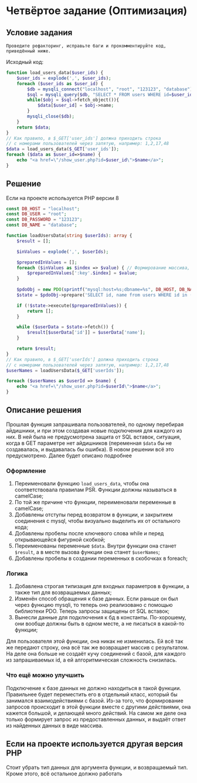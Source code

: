 # Четвёртое задание (Оптимизация)

## Условие задания
```
Проведите рефакторинг, исправьте баги и прокомментируйте код, приведённый ниже.
```
Исходный код:
```php
function load_users_data($user_ids) {
    $user_ids = explode(',', $user_ids);
    foreach ($user_ids as $user_id) {
        $db = mysqli_connect("localhost", "root", "123123", "database");
        $sql = mysqli_query($db, "SELECT * FROM users WHERE id=$user_id");
        while($obj = $sql->fetch_object()){
            $data[$user_id] = $obj->name;
        }
        mysqli_close($db);
    }
    return $data;
}
// Как правило, в $_GET['user_ids'] должна приходить строка
// с номерами пользователей через запятую, например: 1,2,17,48
$data = load_users_data($_GET['user_ids']);
foreach ($data as $user_id=>$name) {
    echo "<a href=\"/show_user.php?id=$user_id\">$name</a>";
}
```

## Решение

Если на проекте используется PHP версии 8
```php
const DB_HOST = "localhost";
const DB_USER = "root";
const DB_PASSWORD = "123123";
const DB_NAME = "database";

function loadUsersData(string $userIds): array {
    $result = [];

    $inValues = explode(',', $userIds);

    $preparedInValues = [];
    foreach ($inValues as $index => $value) { // Формирование массива, в котором ключ - :var_<NUMBER>, а значение - каждый из переданных функции id
        $preparedInValues[':key'.$index] = $value;
    }
    
    $pdoObj = new PDO(sprintf("mysql:host=%s;dbname=%s", DB_HOST, DB_NAME), DB_USER, DB_PASSWORD);
    $state = $pdoObj->prepare('SELECT id, name from users WHERE id in (' . implode(',', array_keys($preparedInValues)) . ');');

    if (!$state->execute($preparedInValues)) {
        return [];
    }

    while ($userData = $state->fetch()) {
        $result[$userData['id']] = $userData['name'];
    }

    return $result;
}
// Как правило, в $_GET['userIds'] должна приходить строка
// с номерами пользователей через запятую, например: 1,2,17,48
$userNames = loadUsersData($_GET['userIds']);

foreach ($userNames as $userId => $name) {
    echo "<a href=\"/show_user.php?id=$userId\">$name</a>";
}
```


## Описание решения
Прошлая функция запрашивала пользователей, по одному перебирая айдишники, и при этом создавая новые подключения для каждого из них. В ней была не предусмотрена защита от SQL вставок, ситуация, когда в GET параметре нет айдишников (переменная `$data` бы не создавалась, и выдавалась бы ошибка).
В новом решении всё это предусмотрено. Далее будет описано подробнее

### Оформление
1. Переименовали функцию `load_users_data`, чтобы она соответствовала правилам PSR. Функции должны называться в camelCase;
2. По той же причине что функции, переименовали переменные в camelCase;
3. Добавлены отступы перед возвратом в функции, и закрытием соединения с mysql, чтобы визуально выделить их от остального кода;
4. Добавлены пробелы после ключевого слова while и перед открывающейся фигурной скобкой;
5. Переименованы переменные `$data`. Внутри функции она станет `$result`, а в месте вызова функции она станет `$userNames`;
6. Добавлены пробелы в создании переменных в скобочках в foreach;

### Логика
1. Добавлена строгая типизация для входных параметров в функции, а также тип для возвращаемых данных;
2. Изменён способ обращения к базе данных. Если раньше он был через функцию mysqli, то теперь оно реализовано с помощью библиотеки PDO. Теперь запросы защищены от SQL вставок;
3. Вынесли данные для подключения к бд в константы. По-хорошему, они вообще должны быть в одном месте, а не писаться в какой-то функции;

Для пользователя этой функции, она никак не изменилась. Ей всё так же передают строку, она всё так же возвращает массив с результатом. На деле она больше не создаёт кучу соединений с базой, для каждого из запрашиваемых id, а ей алгоритмическая сложность снизилась.

### Что ещё можно улучшить
Подключение к базе данных не должно находиться в такой функции. Правильнее будет переместить его в отдельный класс, который бы занимался взаимодействиями с базой.
Из-за того, что формирование запросов происходит в этой функции вместе с другими действиями, она кажется большой, и делающей много действий. На самом же деле она только формирует запрос из предоставленных данных, и выдаёт ответ из найденных данных в виде массива.


## Если на проекте используется другая версия PHP

Стоит убрать тип данных для аргумента функции, и возвращаемый тип. Кроме этого, всё остальное должно работать